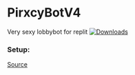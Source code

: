 # PirxcyBotV4
Very sexy lobbybot for replit
[![Downloads](https://pepy.tech/badge/PirxcyPinger)](https://pepy.tech/project/PirxcyPinger)


### Setup:


[Source](https://pypi.org/project/LobbyBot/ "https://pypi.org/project/LobbyBot/")

